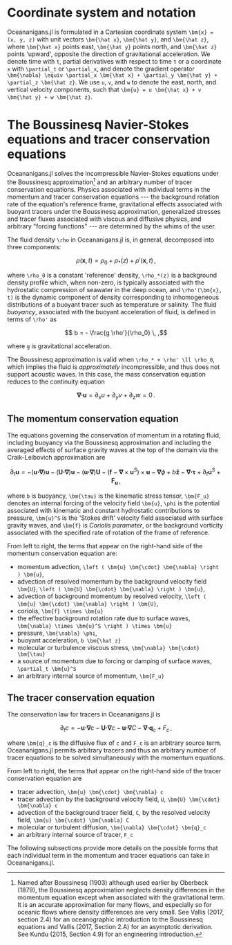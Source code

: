 # Coordinate system and notation

Oceananigans.jl is formulated in a Cartesian coordinate system
``\bm{x} = (x, y, z)`` with unit vectors ``\bm{\hat x}``, ``\bm{\hat y}``, and ``\bm{\hat z}``,
where ``\bm{\hat x}`` points east, ``\bm{\hat y}`` points north, and ``\bm{\hat z}`` points 'upward',
opposite the direction of gravitational acceleration.
We denote time with ``t``, partial derivatives with respect to time ``t`` or a coordinate ``x``
with ``\partial_t`` or ``\partial_x``, and denote the gradient operator
``\bm{\nabla} \equiv \partial_x \bm{\hat x} + \partial_y \bm{\hat y} + \partial_z \bm{\hat z}``.
We use ``u``, ``v``, and ``w`` to denote the east, north, and vertical velocity components,
such that ``\bm{u} = u \bm{\hat x} + v \bm{\hat y} + w \bm{\hat z}``.

# The Boussinesq Navier-Stokes equations and tracer conservation equations

Oceananigans.jl solves the incompressible Navier-Stokes equations under the Boussinesq
approximation[^1] and an arbitrary number of tracer conservation equations.
Physics associated with individual terms in the momentum and tracer conservation
equations --- the background rotation rate of the equation's reference frame,
gravitational effects associated with buoyant tracers under the Boussinesq
approximation, generalized stresses and tracer fluxes associated with viscous and
diffusive physics, and arbitrary "forcing functions" --- are determined by the whims of the
user.

[^1]: Named after Boussinesq (1903) although used earlier by Oberbeck (1879), the Boussinesq
      approximation neglects density differences in the momentum equation except when associated
      with the gravitational term. It is an accurate approximation for many flows, and especially
      so for oceanic flows where density differences are very small. See Vallis (2017, section 2.4)
      for an oceanographic introduction to the Boussinesq equations and Vallis (2017, Section 2.A)
      for an asymptotic derivation. See Kundu (2015, Section 4.9) for an engineering
      introduction.

The fluid density ``\rho`` in Oceananigans.jl is, in general, decomposed into three
components:
```math
    \rho(\bm{x}, t) = \rho_0 + \rho_*(z) + \rho'(\bm{x}, t) \, ,
```
where ``\rho_0`` is a constant 'reference' density, ``\rho_*(z)`` is a background density
profile which, when non-zero, is typically associated with the hydrostatic compression
of seawater in the deep ocean, and ``\rho'(\bm{x}, t)`` is the dynamic component of density
corresponding to inhomogeneous distributions of a buoyant tracer such as temperature or salinity.
The fluid *buoyancy*, associated with the buoyant acceleration of fluid, is
defined in terms of ``\rho'`` as
```math
    b = - \frac{g \rho'}{\rho_0} \, ,
```
where ``g`` is gravitational acceleration.

The Boussinesq approximation is valid when ``\rho_* + \rho' \ll \rho_0``, which implies the
fluid is _approximately_ incompressible, and thus does not support acoustic waves.
In this case, the mass conservation equation reduces to the continuity equation
```math
    \bm{\nabla} \bm{\cdot} \bm{u} = \partial_x u + \partial_y v + \partial_z w = 0 \, .
    \tag{eq:continuity}
```

## The momentum conservation equation

The equations governing the conservation of momentum in a rotating fluid, including buoyancy
via the Boussinesq approximation and including the averaged effects of surface gravity waves
at the top of the domain via the Craik-Leibovich approximation are
```math
    \partial_t \bm{u} = - \left ( \bm{u} \bm{\cdot} \bm{\nabla} \right ) \bm{u}
                        - \left ( \bm{U} \bm{\cdot} \bm{\nabla} \right ) \bm{u}
                        - \left ( \bm{u} \bm{\cdot} \bm{\nabla} \right ) \bm{U}
                        - \left ( \bm{f} - \bm{\nabla} \times \bm{u}^S \right ) \times \bm{u}
                        - \bm{\nabla} \phi
                        + b \bm{\hat z}
                        - \bm{\nabla} \bm{\cdot} \bm{\tau}
                        + \partial_t \bm{u}^S
                        + \bm{F_u} \, ,
    \tag{eq:momentum}
```
where ``b`` is buoyancy, ``\bm{\tau}`` is the kinematic stress tensor, ``\bm{F_u}``
denotes an internal forcing of the velocity field ``\bm{u}``, ``\phi`` is the potential
associated with kinematic and constant hydrostatic contributions to pressure,
``\bm{u}^S`` is the 'Stokes drift' velocity field associated with surface gravity waves,
and ``\bm{f}`` is *Coriolis parameter*, or the background vorticity associated with the
specified rate of rotation of the frame of reference.

From left to right, the terms that appear on the right-hand side of the momentum conservation equation are:

* momentum advection, ``\left ( \bm{u} \bm{\cdot} \bm{\nabla} \right ) \bm{u}``,
* advection of resolved momentum by the background velocity field ``\bm{U}``, ``\left ( \bm{U} \bm{\cdot} \bm{\nabla} \right ) \bm{u}``,
* advection of background momentum by resolved velocity, ``\left ( \bm{u} \bm{\cdot} \bm{\nabla} \right ) \bm{U}``,
* coriolis, ``\bm{f} \times \bm{u}``
* the effective background rotation rate due to surface waves, ``\bm{\nabla} \times \bm{u}^S \right ) \times \bm{u}``
* pressure, ``\bm{\nabla} \phi``,
* buoyant acceleration, ``b \bm{\hat z}``
* molecular or turbulence viscous stress, ``\bm{\nabla} \bm{\cdot} \bm{\tau}``
* a source of momentum due to forcing or damping of surface waves, ``\partial_t \bm{u}^S``
* an arbitrary internal source of momentum, ``\bm{F_u}``

## The tracer conservation equation

The conservation law for tracers in Oceananigans.jl is
```math
    \partial_t c = - \bm{u} \bm{\cdot} \bm{\nabla} c
                   - \bm{U} \bm{\cdot} \bm{\nabla} c
                   - \bm{u} \bm{\cdot} \bm{\nabla} C
                   - \bm{\nabla} \bm{\cdot} \bm{q}_c
                   + F_c \, ,
    \tag{eq:tracer}
```
where ``\bm{q}_c`` is the diffusive flux of ``c`` and ``F_c`` is an arbitrary source term.
Oceananigans.jl permits arbitrary tracers and thus an arbitrary number of tracer
equations to be solved simultaneously with the momentum equations.

From left to right, the terms that appear on the right-hand side of the tracer conservation equation are

* tracer advection, ``\bm{u} \bm{\cdot} \bm{\nabla} c``
* tracer advection by the background velocity field, ``U``, ``\bm{U} \bm{\cdot} \bm{\nabla} c``
* advection of the background tracer field, ``C``, by the resolved velocity field, ``\bm{u} \bm{\cdot} \bm{\nabla} C``
* molecular or turbulent diffusion, ``\bm{\nabla} \bm{\cdot} \bm{q}_c``
* an arbitrary internal source of tracer, ``F_c``

The following subsections provide more details on the
possible forms that each individual term in the momentum and tracer
equations can take in Oceananigans.jl.
